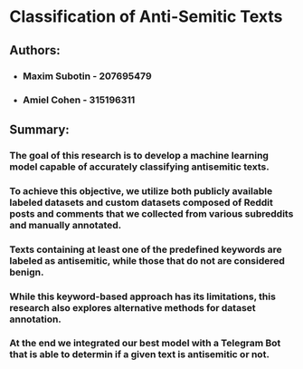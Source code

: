 # **Classification of Anti-Semitic Texts**

## **Authors:**                    
*   ### Maxim Subotin - 207695479
*   ### Amiel Cohen - 315196311

## **Summary:**
### The goal of this research is to develop a machine learning model capable of accurately classifying antisemitic texts.<br>
### To achieve this objective, we utilize both publicly available labeled datasets and custom datasets composed of Reddit posts and comments that we collected from various subreddits and manually annotated.<br>
### Texts containing at least one of the predefined keywords are labeled as antisemitic, while those that do not are considered benign.<br>
### While this keyword-based approach has its limitations, this research also explores alternative methods for dataset annotation.<br>
### At the end we integrated our best model with a Telegram Bot that is able to determin if a given text is antisemitic or not.
